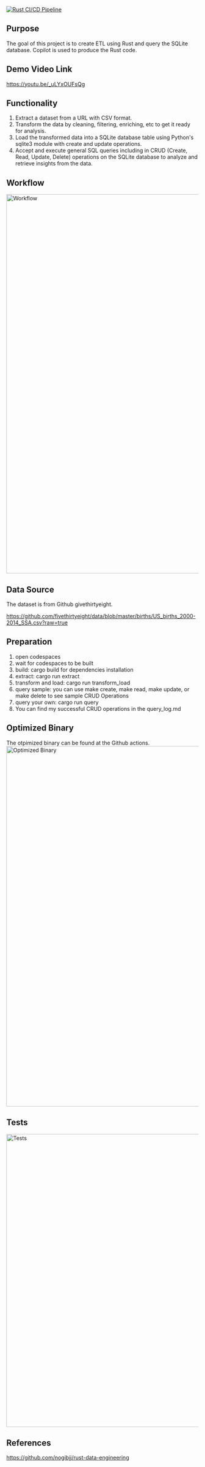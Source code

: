 [![Rust CI/CD Pipeline](https://github.com/nogibjj/xueqing_wu_individual2/actions/workflows/ci.yml/badge.svg)](https://github.com/nogibjj/xueqing_wu_individual2/actions/workflows/ci.yml)

## Purpose
The goal of this project is to create ETL using Rust and query the SQLite database. Copilot is used to produce the Rust code. 

## Demo Video Link
https://youtu.be/_uLYxOUFsQg 

## Functionality
1. Extract a dataset from a URL with CSV format.
1. Transform the data by cleaning, filtering, enriching, etc to get it ready for analysis.
1. Load the transformed data into a SQLite database table using Python's sqlite3 module with create and update operations.
1. Accept and execute general SQL queries including in CRUD (Create, Read, Update, Delete) operations on the SQLite database to analyze and retrieve insights from the data.

## Workflow
<img width="990" alt="Workflow" src="https://github.com/nogibjj/xueqing_wu_individual2/assets/47194238/91252c88-0e12-46d3-a8c8-7cd7aaf0f4e2">

## Data Source
The dataset is from Github givethirtyeight.

https://github.com/fivethirtyeight/data/blob/master/births/US_births_2000-2014_SSA.csv?raw=true 

## Preparation
1. open codespaces
1. wait for codespaces to be built
1. build: cargo build for dependencies installation
1. extract: cargo run extract
1. transform and load: cargo run transform_load
1. query sample: you can use make create, make read, make update, or make delete to see sample CRUD Operations
1. query your own: cargo run query <insert own query here>
1. You can find my successful CRUD operations in the query_log.md


## Optimized Binary
The otpimized binary can be found at the Github actions. 
<img width="941" alt="Optimized Binary" src="https://github.com/nogibjj/xueqing_wu_individual2/assets/47194238/e0427760-36e5-440b-a630-9a3c275172ce">

## Tests
<img width="765" alt="Tests" src="https://github.com/nogibjj/xueqing_wu_individual2/assets/47194238/aebf79b1-4fe9-4be4-8909-6c7e73d5f509">

## References
https://github.com/nogibjj/rust-data-engineering
